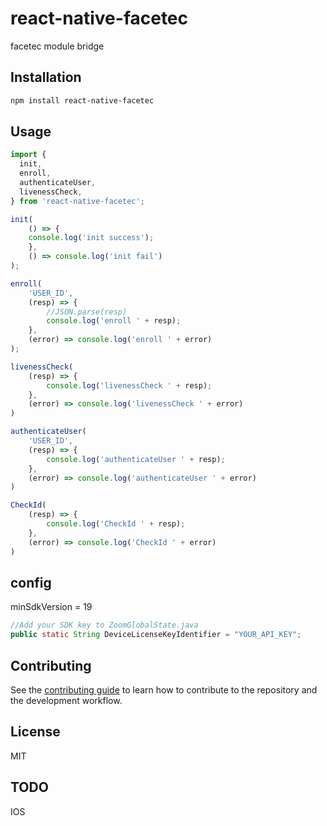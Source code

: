 # react-native-facetec

facetec module bridge

## Installation

```sh
npm install react-native-facetec
```

## Usage

```js
import {
  init,
  enroll,
  authenticateUser,
  livenessCheck,
} from 'react-native-facetec';

init(
    () => {
    console.log('init success');
    },
    () => console.log('init fail')
);

enroll(
    'USER_ID',
    (resp) => {
        //JSON.parse(resp)
        console.log('enroll ' + resp);
    },
    (error) => console.log('enroll ' + error)
);

livenessCheck(
    (resp) => {
        console.log('livenessCheck ' + resp);
    },
    (error) => console.log('livenessCheck ' + error)
)

authenticateUser(
    'USER_ID',
    (resp) => {
        console.log('authenticateUser ' + resp);
    },
    (error) => console.log('authenticateUser ' + error)
)

CheckId(
    (resp) => {
        console.log('CheckId ' + resp);
    },
    (error) => console.log('CheckId ' + error)
)
```
## config
minSdkVersion = 19

```java
//Add your SDK key to ZoomGlobalState.java
public static String DeviceLicenseKeyIdentifier = "YOUR_API_KEY";
```

## Contributing

See the [contributing guide](CONTRIBUTING.md) to learn how to contribute to the repository and the development workflow.

## License

MIT

## TODO
IOS